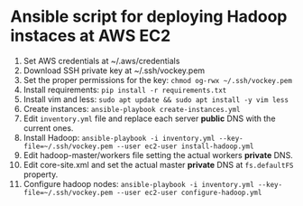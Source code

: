# Ansible script for deploying Hadoop instaces at AWS EC2

1. Set AWS credentials at ~/.aws/credentials
2. Download SSH private key at ~/.ssh/vockey.pem
3. Set the proper permissions for the key: `chmod og-rwx ~/.ssh/vockey.pem`
4. Install requirements: `pip install -r requirements.txt`
5. Install vim and less: `sudo apt update && sudo apt install -y vim less`
6. Create instances: `ansible-playbook create-instances.yml`
7. Edit `inventory.yml` file and replace each server **public** DNS with the current ones.
8. Install Hadoop: `ansible-playbook -i inventory.yml --key-file=~/.ssh/vockey.pem --user ec2-user install-hadoop.yml`
9. Edit hadoop-master/workers file setting the actual workers **private** DNS.
10. Edit core-site.xml and set the actual master **private** DNS at `fs.defaultFS` property.
11. Configure hadoop nodes: `ansible-playbook -i inventory.yml --key-file=~/.ssh/vockey.pem --user ec2-user configure-hadoop.yml`
